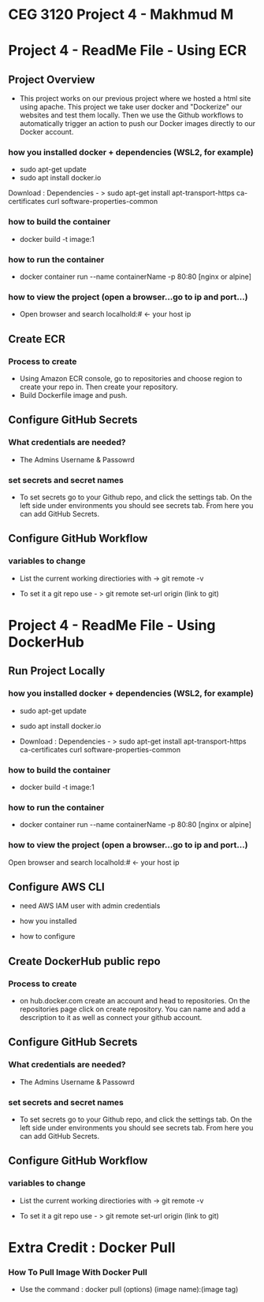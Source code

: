 # CEG 3120 Project 4 - Makhmud M

# Project 4 - ReadMe File - Using ECR

## Project Overview
- This project works on our previous project where we hosted a html site using apache. This project we take user docker and "Dockerize" our websites and test them locally. Then we use the Github workflows to automatically trigger an action to push our Docker images directly to our Docker account. 

###  how you installed docker + dependencies (WSL2, for example)
- sudo apt-get update
- sudo apt install docker.io 

Download : Dependencies - > sudo apt-get install apt-transport-https ca-certificates curl software-properties-common

### how to build the container
- docker build -t image:1

###  how to run the container
- docker container run --name containerName -p 80:80 [nginx or alpine]

### how to view the project (open a browser...go to ip and port...)
- Open browser and search localhold:# <- your host ip

## Create ECR

### Process to create
-  Using Amazon ECR console, go to repositories and choose region to create your repo in. Then create your repository. 
-  Build Dockerfile image and push. 

## Configure GitHub Secrets

###  What credentials are needed?
- The Admins Username & Passowrd

###  set secrets and secret names
- To set secrets go to your Github repo, and click the settings tab. On the left side under environments you should see secrets tab. From here you can add GitHub Secrets.

## Configure GitHub Workflow
### variables to change
- List the current working directiories with -> git remote -v

- To set it a git repo use - > git remote set-url origin (link to git)


# Project 4 - ReadMe File - Using DockerHub

## Run Project Locally 

### how you installed docker + dependencies (WSL2, for example)
- sudo apt-get update
- sudo apt install docker.io

- Download : Dependencies - > sudo apt-get install apt-transport-https ca-certificates curl software-properties-common

### how to build the container
- docker build -t image:1

### how to run the container
- docker container run --name containerName -p 80:80 [nginx or alpine]

### how to view the project (open a browser...go to ip and port...)
Open browser and search localhold:# <- your host ip

## Configure AWS CLI
- need AWS IAM user with admin credentials
- how you installed

- how to configure

## Create DockerHub public repo

### Process to create
- on hub.docker.com create an account and head to repositories. On the repositories page click on create repository. You can name and add a description to it as well as connect your github account.

## Configure GitHub Secrets

### What credentials are needed?
- The Admins Username & Passowrd

### set secrets and secret names
- To set secrets go to your Github repo, and click the settings tab. On the left side under environments you should see secrets tab. From here you can add GitHub Secrets.

## Configure GitHub Workflow
### variables to change
- List the current working directiories with -> git remote -v

- To set it a git repo use - > git remote set-url origin (link to git) 


# Extra Credit : Docker Pull

### How To Pull Image With Docker Pull
- Use the command : docker pull (options) (image name):(image tag)
